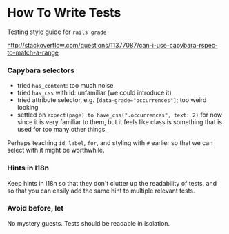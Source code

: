 # How To Write Tests

Testing style guide for `rails grade`

http://stackoverflow.com/questions/11377087/can-i-use-capybara-rspec-to-match-a-range

### Capybara selectors

- tried `has_content`: too much noise
- tried `has_css` with id: unfamiliar (we could introduce it)
- tried attribute selector, e.g. `[data-grade="occurrences"]`; too weird looking
- settled on `expect(page).to have_css(".occurrences", text: 2)` for now since it is very familiar to them, but it feels like class is something that is used for too many other things.

Perhaps teaching `id`, `label`, `for`, and styling with `#` earlier so that we can select with it might be worthwhile.

### Hints in I18n

Keep hints in I18n so that they don't clutter up the readability of tests, and so that you can easily add the same hint to multiple relevant tests.

### Avoid before, let

No mystery guests. Tests should be readable in isolation.